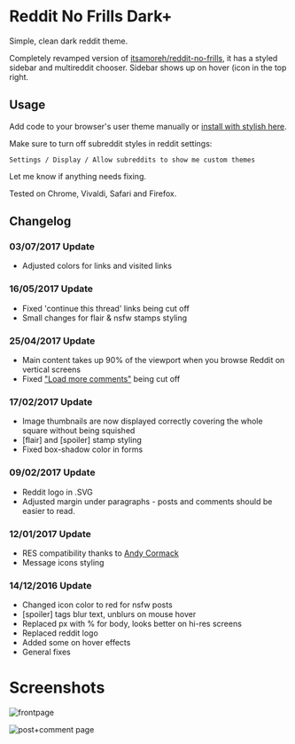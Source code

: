 # Reddit No Frills Dark+

Simple, clean dark reddit theme.

Completely revamped version of [itsamoreh/reddit-no-frills](https://github.com/itsamoreh/reddit-no-frills), it has a styled sidebar and multireddit chooser.
Sidebar shows up on hover (icon in the top right.

## Usage
Add code to your browser's user theme manually or [install with stylish here](https://userstyles.org/styles/133277/reddit-no-frills-dark).

Make sure to turn off subreddit styles in reddit settings:
~~~
Settings / Display / Allow subreddits to show me custom themes
~~~~

Let me know if anything needs fixing.

Tested on Chrome, Vivaldi, Safari and Firefox.

## Changelog
### 03/07/2017 Update
* Adjusted colors for links and visited links

### 16/05/2017 Update
* Fixed 'continue this thread' links being cut off
* Small changes for flair & nsfw stamps styling

### 25/04/2017 Update
* Main content takes up 90% of the viewport when you browse Reddit on vertical screens
* Fixed ["Load more comments"](https://forum.userstyles.org/discussion/55265/) being cut off

### 17/02/2017 Update
* Image thumbnails are now displayed correctly covering the whole square without being squished
* [flair] and [spoiler] stamp styling
* Fixed box-shadow color in forms

### 09/02/2017 Update
* Reddit logo in .SVG
* Adjusted margin under paragraphs - posts and comments should be easier to read.

### 12/01/2017 Update
* RES compatibility thanks to [Andy Cormack](https://forum.userstyles.org/discussion/53287/)
* Message icons styling

### 14/12/2016 Update
* Changed icon color to red for nsfw posts
* [spoiler] tags blur text, unblurs on mouse hover
* Replaced px with % for body, looks better on hi-res screens
* Replaced reddit logo
* Added some on hover effects
* General fixes

# Screenshots

![frontpage](front.gif)


![post+comment page](post.gif)

